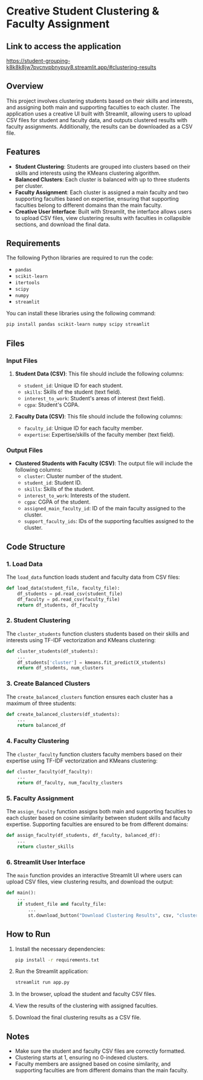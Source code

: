 # Creative Student Clustering & Faculty Assignment
## Link to access the application 
https://student-grouping-k8k8k8jw7pvcnvpbnypuy8.streamlit.app/#clustering-results
## Overview

This project involves clustering students based on their skills and interests, and assigning both main and supporting faculties to each cluster. The application uses a creative UI built with Streamlit, allowing users to upload CSV files for student and faculty data, and outputs clustered results with faculty assignments. Additionally, the results can be downloaded as a CSV file.

## Features

- **Student Clustering**: Students are grouped into clusters based on their skills and interests using the KMeans clustering algorithm.
- **Balanced Clusters**: Each cluster is balanced with up to three students per cluster.
- **Faculty Assignment**: Each cluster is assigned a main faculty and two supporting faculties based on expertise, ensuring that supporting faculties belong to different domains than the main faculty.
- **Creative User Interface**: Built with Streamlit, the interface allows users to upload CSV files, view clustering results with faculties in collapsible sections, and download the final data.
  
## Requirements

The following Python libraries are required to run the code:
  
- `pandas`
- `scikit-learn`
- `itertools`
- `scipy`
- `numpy`
- `streamlit`

You can install these libraries using the following command:
```bash
pip install pandas scikit-learn numpy scipy streamlit
```

## Files

### Input Files

1. **Student Data (CSV)**: This file should include the following columns:
   - `student_id`: Unique ID for each student.
   - `skills`: Skills of the student (text field).
   - `interest_to_work`: Student's areas of interest (text field).
   - `cgpa`: Student's CGPA.
   
2. **Faculty Data (CSV)**: This file should include the following columns:
   - `faculty_id`: Unique ID for each faculty member.
   - `expertise`: Expertise/skills of the faculty member (text field).

### Output Files

- **Clustered Students with Faculty (CSV)**: The output file will include the following columns:
  - `cluster`: Cluster number of the student.
  - `student_id`: Student ID.
  - `skills`: Skills of the student.
  - `interest_to_work`: Interests of the student.
  - `cgpa`: CGPA of the student.
  - `assigned_main_faculty_id`: ID of the main faculty assigned to the cluster.
  - `support_faculty_ids`: IDs of the supporting faculties assigned to the cluster.

## Code Structure

### 1. Load Data
The `load_data` function loads student and faculty data from CSV files:
```python
def load_data(student_file, faculty_file):
    df_students = pd.read_csv(student_file)
    df_faculty = pd.read_csv(faculty_file)
    return df_students, df_faculty
```

### 2. Student Clustering
The `cluster_students` function clusters students based on their skills and interests using TF-IDF vectorization and KMeans clustering:
```python
def cluster_students(df_students):
    ...
    df_students['cluster'] = kmeans.fit_predict(X_students)
    return df_students, num_clusters
```

### 3. Create Balanced Clusters
The `create_balanced_clusters` function ensures each cluster has a maximum of three students:
```python
def create_balanced_clusters(df_students):
    ...
    return balanced_df
```

### 4. Faculty Clustering
The `cluster_faculty` function clusters faculty members based on their expertise using TF-IDF vectorization and KMeans clustering:
```python
def cluster_faculty(df_faculty):
    ...
    return df_faculty, num_faculty_clusters
```

### 5. Faculty Assignment
The `assign_faculty` function assigns both main and supporting faculties to each cluster based on cosine similarity between student skills and faculty expertise. Supporting faculties are ensured to be from different domains:
```python
def assign_faculty(df_students, df_faculty, balanced_df):
    ...
    return cluster_skills
```

### 6. Streamlit User Interface
The `main` function provides an interactive Streamlit UI where users can upload CSV files, view clustering results, and download the output:
```python
def main():
    ...
    if student_file and faculty_file:
        ...
        st.download_button("Download Clustering Results", csv, "clustered_students_with_faculty.csv", "text/csv")
```

## How to Run

1. Install the necessary dependencies:
   ```bash
   pip install -r requirements.txt
   ```

2. Run the Streamlit application:
   ```bash
   streamlit run app.py
   ```

3. In the browser, upload the student and faculty CSV files.

4. View the results of the clustering with assigned faculties.

5. Download the final clustering results as a CSV file.

## Notes

- Make sure the student and faculty CSV files are correctly formatted.
- Clustering starts at 1, ensuring no 0-indexed clusters.
- Faculty members are assigned based on cosine similarity, and supporting faculties are from different domains than the main faculty.
